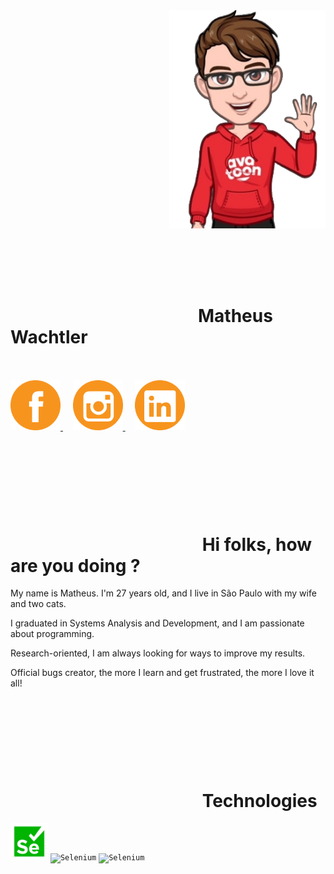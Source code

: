 <img align="right" width="250px" src="assets/avatar/hello_cut.png" style="max-width: 100%;">

<br><br><br><br>

<div dir="auto">
 
<h1 align="left"><a><svg> </svg></a>Matheus Wachtler</h1>
  <br><br>
  <a href="https://www.facebook.com/matheus.wachtler.9" rel="nofollow">
    <img width="80px" src="assets/logos/facebookLogo.png" alt="facebook" style="max-width: 100%;">
  </a>
&nbsp &nbsp 
  <a href="https://www.instagram.com/_mathwachtler/" rel="nofollow">
    <img width="80px" src="assets/logos/instagramLogo.png" alt="Instagram" style="max-width: 100%;">
  </a>
&nbsp &nbsp 
  <a href="https://www.linkedin.com/in/matheus-wachtler-a9a92911a/" rel="nofollow">
    <img width="80px" src="assets/logos/linkedInLogo.png" alt="linkedin" style="max-width: 100%;">
  </a>
</div>

<h1 align="left"><a><svg> </svg></a> Hi folks, how are you doing ? </h1>

My name is Matheus. I'm 27 years old, and I live in São Paulo with my wife and two cats.

I graduated in Systems Analysis and Development, and I am passionate about programming.

Research-oriented, I am always looking for ways to improve my results.

Official bugs creator, the more I learn and get frustrated, the more I love it all!

<h1 align="left"><a><svg> </svg></a> Technologies </h1>

<code><a target="_blank" href="https://www.selenium.dev/documentation/webdriver/"><img width="60px" src="assets/technologies/seleniumIcon.png" title="Selenium" style="max-width: 100%;"></a></code>
<code><a target="_blank"><img width="60px" src="" title="Selenium" style="max-width: 100%;"></a></code>
<code><a target="_blank"><img width="60px" src="" title="Selenium" style="max-width: 100%;"></a></code>


